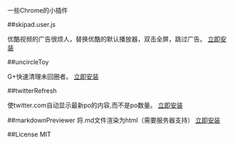 一些Chrome的小插件

##skipad.user.js

优酷视频的广告很烦人，替换优酷的默认播放器，双击全屏，跳过广告。
[立即安装](https://github.com/aufula/Weird-Chrome-plugins/raw/master/skipyoukuad.user.js)

##uncircleToy

G+快速清理未回圈者。
[立即安装](https://github.com/aufula/Weird-Chrome-plugins/raw/master/uncircleToy.user.js)

##twitterRefresh

使twitter.com自动显示最新po的内容,而不是po数量。
[立即安装](https://github.com/aufula/Weird-Chrome-plugins/raw/master/twitterRefresh.user.js)

##markdownPreviewer
将.md文件渲染为html（需要服务器支持）
[立即安装](https://github.com/aufula/Weird-Chrome-plugins/raw/master/markdown.user.js)

##License
MIT
